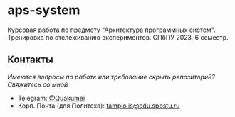 # aps-system

Курсовая работа по предмету "Архитектура программных систем". Тренировка по отслеживанию экспериментов. СПбПУ 2023, 6 семестр.



## Контакты

*Имеются вопросы по работе или требование скрыть репозиторий? Свяжитесь со мной*

* Telegram: [@Quakumei](t.me/Quakumei) 
* Корп. Почта (для Политеха): tampio.is@edu.spbstu.ru
